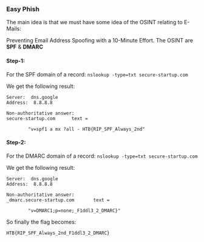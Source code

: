 ### Easy Phish

The main idea is that we must have some idea of the OSINT relating to E-Mails:

Preventing Email Address Spoofing with a 10-Minute Effort. The OSINT are <strong>SPF</strong> & <strong>DMARC</strong>

#### Step-1:
For the SPF domain of a record:
`nslookup -type=txt secure-startup.com`

We get the following result:

```
Server:  dns.google
Address:  8.8.8.8

Non-authoritative answer:
secure-startup.com      text =

        "v=spf1 a mx ?all - HTB{RIP_SPF_Always_2nd"
```

#### Step-2:
For the DMARC domain of a record:
`nslookup -type=txt secure-startup.com`

We get the following result:

```
Server:  dns.google
Address:  8.8.8.8

Non-authoritative answer:
_dmarc.secure-startup.com       text =

        "v=DMARC1;p=none;_F1ddl3_2_DMARC}"
```

So finally the flag becomes:

`HTB{RIP_SPF_Always_2nd_F1ddl3_2_DMARC}`